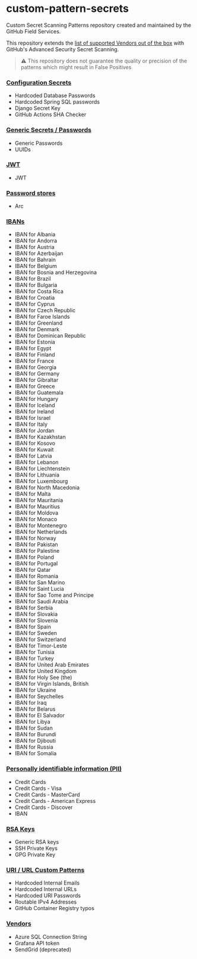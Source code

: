 # custom-pattern-secrets

Custom Secret Scanning Patterns repository created and maintained by the GitHub Field Services.

This repository extends the [list of supported Vendors out of the box](https://docs.github.com/en/enterprise-cloud@latest/code-security/secret-scanning/secret-scanning-patterns) with GitHub's Advanced Security Secret Scanning.

> :warning: This repository does not guarantee the quality or precision of the patterns which might result in False Positives


### [Configuration Secrets](./configs)

- Hardcoded Database Passwords
- Hardcoded Spring SQL passwords
- Django Secret Key
- GitHub Actions SHA Checker


### [Generic Secrets / Passwords](./generic)

- Generic Passwords
- UUIDs


### [JWT](./jwt)

- JWT


### [Password stores](./password_store)

- Arc


### [IBANs](./pii/generate_iban)

- IBAN for Albania
- IBAN for Andorra
- IBAN for Austria
- IBAN for Azerbaijan
- IBAN for Bahrain
- IBAN for Belgium
- IBAN for Bosnia and Herzegovina
- IBAN for Brazil
- IBAN for Bulgaria
- IBAN for Costa Rica
- IBAN for Croatia
- IBAN for Cyprus
- IBAN for Czech Republic
- IBAN for Faroe Islands
- IBAN for Greenland
- IBAN for Denmark
- IBAN for Dominican Republic
- IBAN for Estonia
- IBAN for Egypt
- IBAN for Finland
- IBAN for France
- IBAN for Georgia
- IBAN for Germany
- IBAN for Gibraltar
- IBAN for Greece
- IBAN for Guatemala
- IBAN for Hungary
- IBAN for Iceland
- IBAN for Ireland
- IBAN for Israel
- IBAN for Italy
- IBAN for Jordan
- IBAN for Kazakhstan
- IBAN for Kosovo
- IBAN for Kuwait
- IBAN for Latvia
- IBAN for Lebanon
- IBAN for Liechtenstein
- IBAN for Lithuania
- IBAN for Luxembourg
- IBAN for North Macedonia
- IBAN for Malta
- IBAN for Mauritania
- IBAN for Mauritius
- IBAN for Moldova
- IBAN for Monaco
- IBAN for Montenegro
- IBAN for Netherlands
- IBAN for Norway
- IBAN for Pakistan
- IBAN for Palestine
- IBAN for Poland
- IBAN for Portugal
- IBAN for Qatar
- IBAN for Romania
- IBAN for San Marino
- IBAN for Saint Lucia
- IBAN for Sao Tome and Principe
- IBAN for Saudi Arabia
- IBAN for Serbia
- IBAN for Slovakia
- IBAN for Slovenia
- IBAN for Spain
- IBAN for Sweden
- IBAN for Switzerland
- IBAN for Timor-Leste
- IBAN for Tunisia
- IBAN for Turkey
- IBAN for United Arab Emirates
- IBAN for United Kingdom
- IBAN for Holy See (the)
- IBAN for Virgin Islands, British
- IBAN for Ukraine
- IBAN for Seychelles
- IBAN for Iraq
- IBAN for Belarus
- IBAN for El Salvador
- IBAN for Libya
- IBAN for Sudan
- IBAN for Burundi
- IBAN for Djibouti
- IBAN for Russia
- IBAN for Somalia


### [Personally identifiable information (PII)](./pii)

- Credit Cards
- Credit Cards - Visa
- Credit Cards - MasterCard
- Credit Cards - American Express
- Credit Cards - Discover
- IBAN


### [RSA Keys](./rsa)

- Generic RSA keys
- SSH Private Keys
- GPG Private Key


### [URI / URL Custom Patterns](./uri)

- Hardcoded Internal Emails
- Hardcoded Internal URLs
- Hardcoded URI Passwords
- Routable IPv4 Addresses
- GitHub Container Registry typos


### [Vendors](./vendors)

- Azure SQL Connection String
- Grafana API token
- SendGrid (deprecated)

